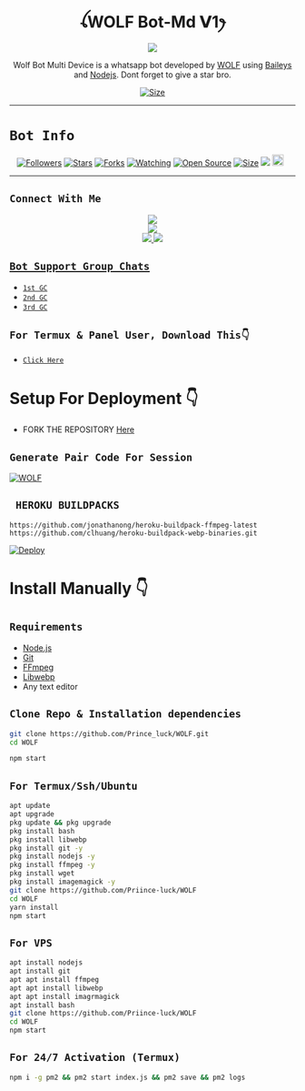 
 

<h1 align="center">ꪶWOLF Bot-Md 𝗩1ꫂ<br></h1>
<p align="center">
<img src="https://telegra.ph/file/9d0e862ff644f8a4efe81.jpg" />
</p>

<p align="center">
Wolf Bot Multi Device is a whatsapp bot developed by <a href="https://github.com/Prince-luck" target="_blank">WOLF</a> using <a href="https://github.com/adiwajshing/Baileys" target="_blank">Baileys</a> and <a href="https://github.com/nodejs" target="_blank">Nodejs</a>. Dont forget to give a star bro.
</p>

<p align="center">
<a href="https://youtu.be/mu5m6aB6P5k"><img title="Size" src="https://img.shields.io/badge/Tutorial-Video-green"></a>
</p>

------

# ```Bot Info```
<p align="center">
<a href="https://github.com/Prince-luck/followers"><img title="Followers" src="https://img.shields.io/github/followers/Prince-luck?color=gold&style=flat-square"></a>
<a href="https://github.com/Prince-luck/WOLF/stargazers/"><img title="Stars" src="https://img.shields.io/github/stars/Prince-luck/WOLF?color=red&style=flat-square"></a>
<a href="https://github.com/Prince-luck/WOLF/network/members"><img title="Forks" src="https://img.shields.io/github/forks/Prince-luck/WOLF?color=blue&style=flat-square"></a>
<a href="https://github.com/Prince-luck/WOLF/watchers"><img title="Watching" src="https://img.shields.io/github/watchers/Prince-luck/WOLF?label=Watchers&color=pink&style=flat-square"></a>
<a href="https://github.com/Prince-luck/WOLF"><img title="Open Source" src="https://img.shields.io/badge/Author-WOLF%20WHATSAPP%20Bot%20Inc.-red?v=103"></a>
<a href="https://github.com/Prince-luck/WOLF/"><img title="Size" src="https://img.shields.io/github/repo-size/Prince-luck/WOLF?style=flat-square&color=green"></a>
<a href="https://hits.seeyoufarm.com"><img src="https://hits.seeyoufarm.com/api/count/incr/badge.svg?url=https%3A%2F%2Fgithub.com%2FPrince-luck%2FWOLF&count_bg=%2379C83D&title_bg=%23555555&icon=probot.svg&icon_color=%2300FF6D&title=hits&edge_flat=false"/></a>
<a href="https://github.com/Priince-luck/WOLF/graphs/commit-activity"><img height="20" src="https://img.shields.io/badge/Maintained%3F-yes-green.svg"></a>&nbsp;&nbsp;
</p>
<p align='center'>
    </p>

-------

## ```Connect With Me```
<p align="center">
<a href="https://youtube.com/@W00lf_12"><img src="https://img.shields.io/badge/YouTube-ff0000?style=for-the-badge&logo=youtube&logoColor=ff000000&link=https://youtube.com/@W00lf_12" /><br>
<a href="https://whatsapp.com/channel/0029Vacs3IIIiRp0FeDDcJ1G"><img src="https://img.shields.io/badge/WhatsApp Channel-25D366?style=for-the-badge&logo=whatsapp&logoColor=white&link=https://whatsapp.com/channel/0029VaG9VfPKWEKk1rxTQD20" /><br>
<a href="https://t.me/xeonbotinc"><img src="https://img.shields.io/badge/Telegram-00FFFF?style=for-the-badge&logo=telegram&logoColor=white" />
<a href="https://whatsapp.com/channel/0029Vacs3IIIiRp0FeDDcJ1G"><img src="https://img.shields.io/badge/WhatsApp Group-25D366?style=for-the-badge&logo=whatsapp&logoColor=white" />

</p>

## ```Bot Support Group Chats```

- [`1st GC`](https://chat.whatsapp.com/K7bqDtH6ccbIQqs3AZJTut)
- [`2nd GC`](https://chat.whatsapp.com/K7bqDtH6ccbIQqs3AZJTut)
- [`3rd GC`](https://chat.whatsapp.com/K7bqDtH6ccbIQqs3AZJTut)

## `For Termux & Panel User, Download This👇`
- [`Click Here`](https://shrinkme.pro/y07LYARu)


# Setup For Deployment 👇

- FORK THE REPOSITORY [Here](https://github.com/Prince_luck/WOLF/fork)

## `Generate Pair Code For Session`
[![WOLF](https://repl.it/badge/github/quiec/whatsasena)](https://replit.com/@DGXeon/Xeon-PairCode)

## ` HEROKU BUILDPACKS`

```
https://github.com/jonathanong/heroku-buildpack-ffmpeg-latest
https://github.com/clhuang/heroku-buildpack-webp-binaries.git
```

[![Deploy](https://www.herokucdn.com/deploy/button.svg)](https://heroku.com/deploy?template=https://github.com/Priince-luck/WOLF/)

# Install Manually 👇
## `Requirements`
* [Node.js](https://nodejs.org/en/)
* [Git](https://git-scm.com/downloads)
* [FFmpeg](https://github.com/BtbN/FFmpeg-Builds/releases/download/autobuild-2020-12-08-13-03/ffmpeg-n4.3.1-26-gca55240b8c-win64-gpl-4.3.zip)
* [Libwebp](https://developers.google.com/speed/webp/download)
* Any text editor
## `Clone Repo & Installation dependencies`
```bash
git clone https://github.com/Prince_luck/WOLF.git
cd WOLF

npm start
```
## `For Termux/Ssh/Ubuntu`
```bash
apt update
apt upgrade
pkg update && pkg upgrade
pkg install bash
pkg install libwebp
pkg install git -y
pkg install nodejs -y 
pkg install ffmpeg -y 
pkg install wget
pkg install imagemagick -y
git clone https://github.com/Priince-luck/WOLF
cd WOLF
yarn install
npm start
```
## `For VPS`
```bash
apt install nodejs 
apt install git 
apt apt install ffmpeg 
apt apt install libwebp 
apt apt install imagrmagick
apt install bash
git clone https://github.com/Priince-luck/WOLF
cd WOLF
npm start
```
## `For 24/7 Activation (Termux)`
```bash
npm i -g pm2 && pm2 start index.js && pm2 save && pm2 logs
```
